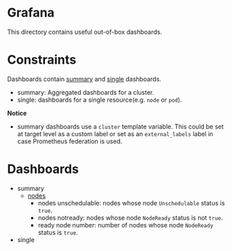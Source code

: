 # Grafana

This directory contains useful out-of-box dashboards.

# Constraints

Dashboards contain [summary](../grafana/dashboards/summary) and [single](../grafana/dashboards/single) dashboards.
* summary: Aggregated dashboards for a cluster.
* single: dashboards for a single resource(e.g. `node` or `pod`).

**Notice**
* summary dashboards use a `cluster` template variable. This could be set at target level as a custom label or set as an `external_labels` label in case Prometheus federation is used.

# Dashboards

* summary
  * [nodes](../grafana/dashboards/summary/nodes.json)
    * nodes unschedulable: nodes whose node `Unschedulable` status is `true`.
    * nodes notready: nodes whose node `NodeReady` status is not `true`.
    * ready node number: number of nodes whose node `NodeReady` status is `true`.
* single

